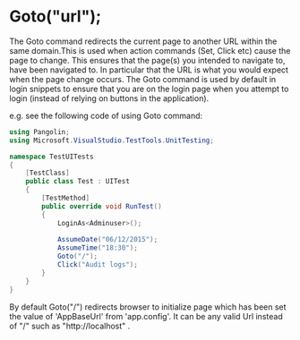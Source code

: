 # Goto("url");



The Goto command redirects the current page to another URL within the same domain.This is used when
action commands (Set, Click etc) cause the page to change. This ensures that the page(s) you intended to
navigate to, have been navigated to. In particular that the URL is what you would expect when the page change occurs.
The Goto  command is used by default in login snippets to ensure that you are on the login page when you
attempt to login (instead of relying on buttons in the application).

e.g. see the following code of using Goto command:

```C#
using Pangolin;
using Microsoft.VisualStudio.TestTools.UnitTesting;

namespace TestUITests
{
    [TestClass]
    public class Test : UITest
    {
        [TestMethod]
        public override void RunTest()
        {
            LoginAs<Adminuser>();
            
            AssumeDate("06/12/2015");
            AssumeTime("18:30");            
            Goto("/");
            Click("Audit logs");
        }
    }
}

```

By default Goto("/") redirects browser to initialize page which has been set the value of 'AppBaseUrl' from 'app.config'. It can be any valid Url instead of "/" such as "http://localhost" .